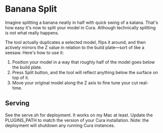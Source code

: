 Banana Split
=================

Imagine splitting a banana neatly in half with quick swing of a katana. That's how easy it's now to split your model in Cura. Although technically splitting is not what really happens.

The tool actually duplicates a selected model, flips it around, and then actively mirrors the Z value in relation to the build plate—sort of like a seesaw. Here's how to use it:

1. Position your model in a way that roughly half of the model goes below the build plate.
2. Press Split button, and the tool will reflect anything below the surface on top of it.
3. Move your original model along the Z axis to fine tune your cut real-time.

Serving
---------

See the serve.sh for deployment. It works on my Mac at least. Update the PLUGINS_PATH to match the version of your Cura installation. Note: the deployment will shutdown any running Cura instances.
